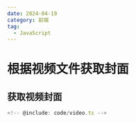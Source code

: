 ```yaml
---
date: 2024-04-19
category: 前端
tag:
  - JavaScript
---
```


# 根据视频文件获取封面

## 获取视频封面

```ts
<!-- @include: code/video.ts -->
```
